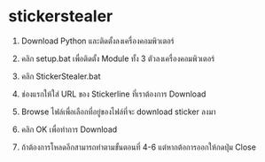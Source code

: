 # stickerstealer
1. Download Python และติดตั้งลงเครื่องคอมพิวเตอร์
2. คลิก setup.bat เพื่อติดตั้ง Module ทั้ง 3 ตัวลงเครื่องคอมพิวเตอร์

3. คลิก StickerStealer.bat

4. ช่องแรกให้ใส่ URL ของ Stickerline ที่เราต้องการ Download

5. Browse ไฟล์เพื่อเลือกที่อยู่ของไฟล์ที่จะ download sticker ลงมา

6. คลิก OK เพื่อทำการ Download

7. ถ้าต้องการโหลดอีกสามารถทำตามขั้นตอนที่ 4-6 แต่หากต้อการออกให้กดปุ่ม Close


